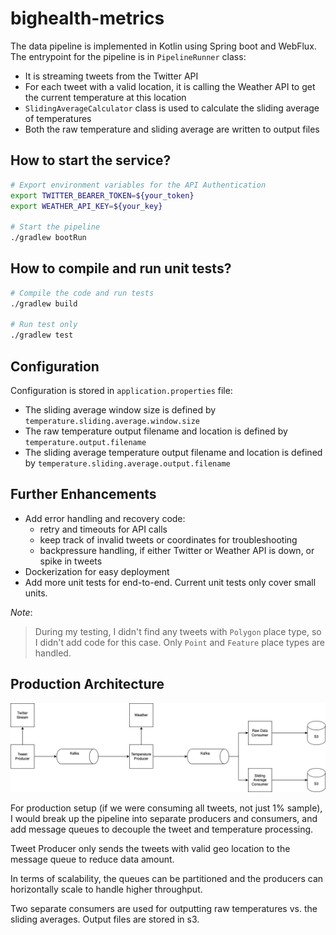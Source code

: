 # bighealth-metrics


The data pipeline is implemented in Kotlin using Spring boot and WebFlux.
The entrypoint for the pipeline is in `PipelineRunner` class:
- It is streaming tweets from the Twitter API
- For each tweet with a valid location, it is calling the Weather API to get the current temperature at this location
- `SlidingAverageCalculator` class is used to calculate the sliding average of temperatures
- Both the raw temperature and sliding average are written to output files


## How to start the service?
```bash
# Export environment variables for the API Authentication
export TWITTER_BEARER_TOKEN=${your_token}
export WEATHER_API_KEY=${your_key}

# Start the pipeline
./gradlew bootRun
```

## How to compile and run unit tests?
```bash
# Compile the code and run tests
./gradlew build

# Run test only
./gradlew test
```

## Configuration

Configuration is stored in `application.properties` file:
- The sliding average window size is defined by `temperature.sliding.average.window.size`
- The raw temperature output filename and location is defined by `temperature.output.filename` 
- The sliding average temperature output filename and location is defined by `temperature.sliding.average.output.filename`


## Further Enhancements
- Add error handling and recovery code:
  - retry and timeouts for API calls
  - keep track of invalid tweets or coordinates for troubleshooting
  - backpressure handling, if either Twitter or Weather API is down, or spike in tweets
- Dockerization for easy deployment
- Add more unit tests for end-to-end. Current unit tests only cover small units.


_Note_:
> During my testing, I didn't find any tweets with `Polygon` place type, so I didn't add code for this case.
> Only `Point` and `Feature` place types are handled.
>


## Production Architecture

![architecture diagram](architecture.png)

For production setup (if we were consuming all tweets, not just 1% sample), I would break up the pipeline into separate producers and consumers, and add message queues to decouple the tweet and temperature processing.

Tweet Producer only sends the tweets with valid geo location to the message queue to reduce data amount.

In terms of scalability, the queues can be partitioned and the producers can horizontally scale to handle higher throughput.

Two separate consumers are used for outputting raw temperatures vs. the sliding averages. Output files are stored in s3. 

